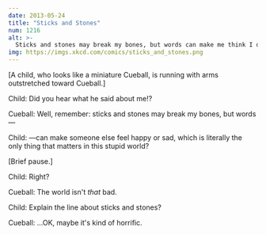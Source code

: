 ```yaml
---
date: 2013-05-24
title: "Sticks and Stones"
num: 1216
alt: >-
  Sticks and stones may break my bones, but words can make me think I deserved it.
img: https://imgs.xkcd.com/comics/sticks_and_stones.png
---
```

[A child, who looks like a miniature Cueball, is running with arms outstretched toward Cueball.]

Child: Did you hear what he said about me!?

Cueball: Well, remember: sticks and stones may break my bones, but words—

Child: —can make someone else feel happy or sad, which is literally the only thing that matters in this stupid world?

[Brief pause.]

Child: Right?

Cueball: The world isn't *that* bad.

Child: Explain the line about sticks and stones?

Cueball: ...OK, maybe it's kind of horrific.